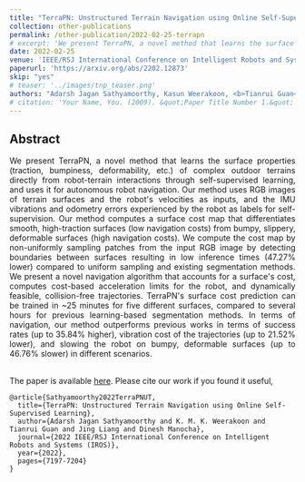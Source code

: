 ```yaml
---
title: "TerraPN: Unstructured Terrain Navigation using Online Self-Supervised Learning"
collection: other-publications
permalink: /other-publication/2022-02-25-terrapn
# excerpt: 'We present TerraPN, a novel method that learns the surface properties (traction, bumpiness, deformability, etc.) of complex outdoor terrains directly from robot-terrain interactions through self-supervised learning, and uses it for autonomous robot navigation. Our method uses RGB images of terrain surfaces and the robot's velocities as inputs, and the IMU vibrations and odometry errors experienced by the robot as labels for self-supervision. Our method computes a surface cost map that differentiates smooth, high-traction surfaces (low navigation costs) from bumpy, slippery, deformable surfaces (high navigation costs). We compute the cost map by non-uniformly sampling patches from the input RGB image by detecting boundaries between surfaces resulting in low inference times (47.27% lower) compared to uniform sampling and existing segmentation methods. We present a novel navigation algorithm that accounts for a surface's cost, computes cost-based acceleration limits for the robot, and dynamically feasible, collision-free trajectories. TerraPN's surface cost prediction can be trained in ~25 minutes for five different surfaces, compared to several hours for previous learning-based segmentation methods. In terms of navigation, our method outperforms previous works in terms of success rates (up to 35.84% higher), vibration cost of the trajectories (up to 21.52% lower), and slowing the robot on bumpy, deformable surfaces (up to 46.76% slower) in different scenarios.'
date: 2022-02-25
venue: 'IEEE/RSJ International Conference on Intelligent Robots and Systems (IROS 2022)'
paperurl: 'https://arxiv.org/abs/2202.12873'
skip: "yes"
# teaser: '../images/tnp_teaser.png'
authors: "Adarsh Jagan Sathyamoorthy, Kasun Weerakoon, <b>Tianrui Guan</b>, Jing Liang, Dinesh Manocha"
# citation: 'Your Name, You. (2009). &quot;Paper Title Number 1.&quot; <i>Journal 1</i>. 1(1).'
---
```



## Abstract

<div style="text-align: justify"> We present TerraPN, a novel method that learns the surface properties (traction, bumpiness, deformability, etc.) of complex outdoor terrains directly from robot-terrain interactions through self-supervised learning, and uses it for autonomous robot navigation. Our method uses RGB images of terrain surfaces and the robot's velocities as inputs, and the IMU vibrations and odometry errors experienced by the robot as labels for self-supervision. Our method computes a surface cost map that differentiates smooth, high-traction surfaces (low navigation costs) from bumpy, slippery, deformable surfaces (high navigation costs). We compute the cost map by non-uniformly sampling patches from the input RGB image by detecting boundaries between surfaces resulting in low inference times (47.27% lower) compared to uniform sampling and existing segmentation methods. We present a novel navigation algorithm that accounts for a surface's cost, computes cost-based acceleration limits for the robot, and dynamically feasible, collision-free trajectories. TerraPN's surface cost prediction can be trained in ~25 minutes for five different surfaces, compared to several hours for previous learning-based segmentation methods. In terms of navigation, our method outperforms previous works in terms of success rates (up to 35.84% higher), vibration cost of the trajectories (up to 21.52% lower), and slowing the robot on bumpy, deformable surfaces (up to 46.76% slower) in different scenarios.</div>

<br>


The paper is available [here](https://arxiv.org/abs/2202.12873). Please cite our work if you found it useful,

```
@article{Sathyamoorthy2022TerraPNUT,
  title={TerraPN: Unstructured Terrain Navigation using Online Self-Supervised Learning},
  author={Adarsh Jagan Sathyamoorthy and K. M. K. Weerakoon and Tianrui Guan and Jing Liang and Dinesh Manocha},
  journal={2022 IEEE/RSJ International Conference on Intelligent Robots and Systems (IROS)},
  year={2022},
  pages={7197-7204}
}
```

